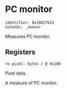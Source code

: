 # PC monitor

    identifier: 0x18627b15
    extends: _sensor

Measures PC monitor.

## Registers

    ro pixel: bytes / @ 0x180

Pixel data.

A measure of PC monitor.
